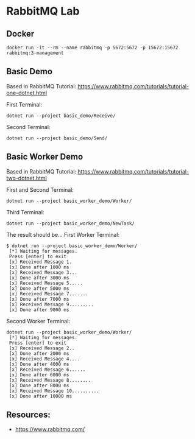 # RabbitMQ Lab

## Docker
```
docker run -it --rm --name rabbitmq -p 5672:5672 -p 15672:15672 rabbitmq:3-management
```
## Basic Demo
Based in RabbitMQ Tutorial: https://www.rabbitmq.com/tutorials/tutorial-one-dotnet.html

First Terminal:
```
dotnet run --project basic_demo/Receive/
```
Second Terminal:
```
dotnet run --project basic_demo/Send/
```

## Basic Worker Demo
Based in RabbitMQ Tutorial: https://www.rabbitmq.com/tutorials/tutorial-two-dotnet.html

First and Second Terminal:
```
dotnet run --project basic_worker_demo/Worker/
```
Third Terminal:
```
dotnet run --project basic_worker_demo/NewTask/
```

The result should be...
First Worker Terminal:
```
$ dotnet run --project basic_worker_demo/Worker/
 [*] Waiting for messages.
 Press [enter] to exit
 [x] Received Message 1.
 [x] Done after 1000 ms
 [x] Received Message 3...
 [x] Done after 3000 ms
 [x] Received Message 5.....
 [x] Done after 5000 ms
 [x] Received Message 7.......
 [x] Done after 7000 ms
 [x] Received Message 9.........
 [x] Done after 9000 ms
```
Second Worker Terminal:
```
dotnet run --project basic_worker_demo/Worker/
 [*] Waiting for messages.
 Press [enter] to exit
 [x] Received Message 2..
 [x] Done after 2000 ms
 [x] Received Message 4....
 [x] Done after 4000 ms
 [x] Received Message 6......
 [x] Done after 6000 ms
 [x] Received Message 8........
 [x] Done after 8000 ms
 [x] Received Message 10..........
 [x] Done after 10000 ms
```



## Resources:
- https://www.rabbitmq.com/